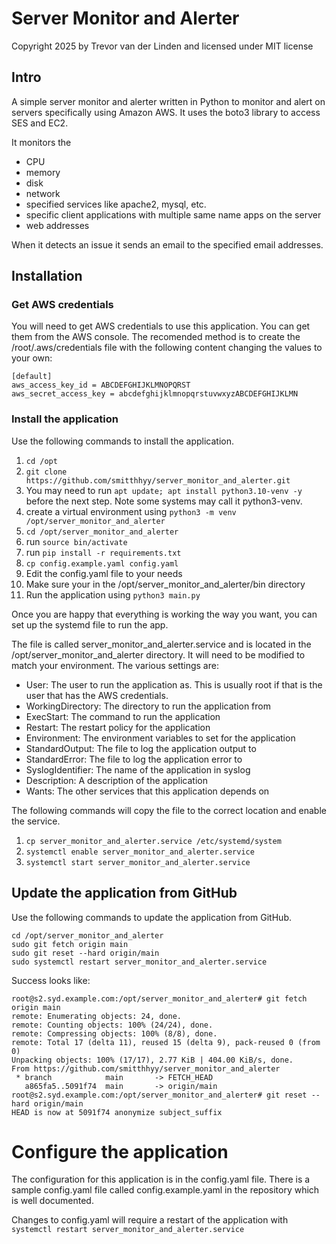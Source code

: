# Server Monitor and Alerter

Copyright 2025 by Trevor van der Linden and licensed under MIT license

## Intro
A simple server monitor and alerter written in Python to monitor
and alert on servers specifically using Amazon AWS. It uses the
boto3 library to access SES and EC2.

It monitors the 
- CPU
- memory
- disk
- network
- specified services like apache2, mysql, etc.
- specific client applications with multiple same name apps on the server
- web addresses

When it detects an issue it sends an email to the specified email addresses.

## Installation
### Get AWS credentials
You will need to get AWS credentials to use this application. You can get them from the AWS console.
The recomended method is to create the /root/.aws/credentials file with the following content
changing the values to your own:
```
[default]           
aws_access_key_id = ABCDEFGHIJKLMNOPQRST
aws_secret_access_key = abcdefghijklmnopqrstuvwxyzABCDEFGHIJKLMN
```                     
### Install the application
Use the following commands to install the application.

1. `cd /opt`
2. `git clone https://github.com/smitthhyy/server_monitor_and_alerter.git`
3. You may need to run `apt update; apt install python3.10-venv -y` before the next step. Note some systems
may call it python3-venv.
3. create a virtual environment using `python3 -m venv /opt/server_monitor_and_alerter`
4. `cd /opt/server_monitor_and_alerter`
4. run `source bin/activate`
5. run `pip install -r requirements.txt`
6. `cp config.example.yaml config.yaml`
7. Edit the config.yaml file to your needs
8. Make sure your in the /opt/server_monitor_and_alerter/bin directory
9. Run the application using `python3 main.py`

Once you are happy that everything is working the way you want, you can set up the systemd file to run the app.

The file is called server_monitor_and_alerter.service and is located in the /opt/server_monitor_and_alerter directory.
It will need to be modified to match your environment. The various settings are:
- User: The user to run the application as. This is usually root if that is the user that has the AWS credentials.
- WorkingDirectory: The directory to run the application from
- ExecStart: The command to run the application
- Restart: The restart policy for the application
- Environment: The environment variables to set for the application
- StandardOutput: The file to log the application output to
- StandardError: The file to log the application error to
- SyslogIdentifier: The name of the application in syslog
- Description: A description of the application
- Wants: The other services that this application depends on

The following commands will copy the file to the correct location and enable the service.
1. `cp server_monitor_and_alerter.service /etc/systemd/system`
2. `systemctl enable server_monitor_and_alerter.service`
3. `systemctl start server_monitor_and_alerter.service`

## Update the application from GitHub
Use the following commands to update the application from GitHub.

```
cd /opt/server_monitor_and_alerter
sudo git fetch origin main
sudo git reset --hard origin/main
sudo systemctl restart server_monitor_and_alerter.service
```
Success looks like:
```
root@s2.syd.example.com:/opt/server_monitor_and_alerter# git fetch origin main
remote: Enumerating objects: 24, done.
remote: Counting objects: 100% (24/24), done.
remote: Compressing objects: 100% (8/8), done.
remote: Total 17 (delta 11), reused 15 (delta 9), pack-reused 0 (from 0)
Unpacking objects: 100% (17/17), 2.77 KiB | 404.00 KiB/s, done.
From https://github.com/smitthhyy/server_monitor_and_alerter
 * branch            main       -> FETCH_HEAD
   a865fa5..5091f74  main       -> origin/main
root@s2.syd.example.com:/opt/server_monitor_and_alerter# git reset --hard origin/main
HEAD is now at 5091f74 anonymize subject_suffix
```

# Configure the application
The configuration for this application is in the config.yaml file.
There is a sample config.yaml file called config.example.yaml in the repository which is well documented. 

Changes to config.yaml will require a restart of the application with `systemctl restart server_monitor_and_alerter.service`

